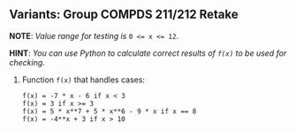 Variants: Group COMPDS 211/212 Retake
---

__NOTE__: _Value range for testing is_ `0 <= x <= 12`.

__HINT__: _You can use Python to calculate correct results of `f(x)` to be used for checking._

1. Function `f(x)` that handles cases:

    ```
    f(x) = -7 * x - 6 if x < 3
    f(x) = 3 if x >= 3
    f(x) = 5 * x**7 + 5 * x**6 - 9 * x if x == 8
    f(x) = -4**x + 3 if x > 10
    ```

